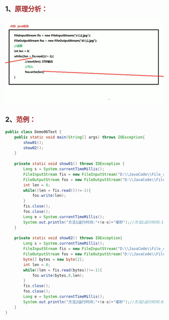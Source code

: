 ## 1、<span style="color:brown">原理分析：</span>

<img src="https://raw.githubusercontent.com/root-bine/image/main/Typora-image/%E6%96%87%E4%BB%B6%E5%A4%8D%E5%88%B6.png" style="zoom: 80%;" />

## 2、<span style="color:brown">范例：</span>

```java
public class Demo06Text {
    public static void main(String[] args) throws IOException{
        show01();
        show02();
    }

    private static void show01() throws IOException {
        Long s = System.currentTimeMillis();
        FileInputStream fis = new FileInputStream("D:\\JavaCode\\File_code\\1.png");
        FileOutputStream fos = new FileOutputStream("D:\\JavaCode\\File_code\\aaa\\1.png");
        int len = 0;
        while((len = fis.read())!=-1){
            fos.write(len);
        }
        fis.close();
        fos.close();
        Long e = System.currentTimeMillis();
        System.out.println("方法1运行时间:"+(e-s)+"毫秒");//方法1运行时间:1007毫秒
    }

    private static void show02() throws IOException{
        Long s = System.currentTimeMillis();
        FileInputStream fis = new FileInputStream("D:\\JavaCode\\File_code\\2.png");
        FileOutputStream fos = new FileOutputStream("D:\\JavaCode\\File_code\\bbb\\1.png");
        byte[] bytes = new byte[2];
        int len = 0;
        while((len = fis.read(bytes))!=-1){
            fos.write(bytes,0,len);
        }
        fis.close();
        fos.close();
        Long e = System.currentTimeMillis();
        System.out.println("方法2运行时间:"+(e-s)+"毫秒");//方法2运行时间:82毫秒
    }
}
```

